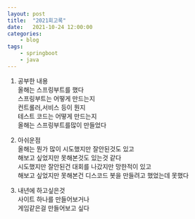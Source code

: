 ```yaml
---
layout: post
title:	"2021회고록"
date:	2021-10-24 12:00:00
categories:
    - blog
tags:
    - springboot
    - java
---
```


1. 공부한 내용   
올해는 스프링부트를 했다   
스프링부트는 어떻게 만드는지   
컨트롤러,서비스 등이 뭔지   
테스트 코드는 어떻게 만드는지   
올해는 스프링부트를많이 만들었다   
   

2. 아쉬운점   
올해는 뭔가 많이 시도했지만 잘안된것도 있고   
해보고 싶었지만 못해본것도 있는것 같다   
시도했지만 잘안된건 대회를 나갔지만 망한적이 있고   
해보고 싶었지만 못해본건 디스코드 봇을 만들려고 했었는데 못했다   

3. 내년에 하고싶은것   
사이트 하나를 만들어보거나   
게임같은걸 만들어보고 싶다   


